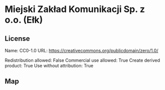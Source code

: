 # Miejski Zakład Komunikacji Sp. z o.o. (Ełk)
    
## License

Name: CC0-1.0
URL: https://creativecommons.org/publicdomain/zero/1.0/

Redistribution allowed: False
Commercial use allowed: True
Create derived product: True
Use without attribution: True

## Map

<WorldMap topic="stefan/public-transport/Miejski_Zakład_Komunikacji_Sp_z_oo_Ełk/vehicle_positions/#" />
